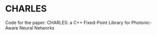 # CHARLES
Code for the paper: CHARLES: a C++ Fixed-Point Library for Photonic-Aware Neural Networks

